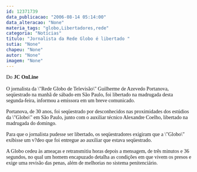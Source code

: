 ```yaml
---
id: 12371739
data_publicacao: "2006-08-14 05:14:00"
data_alteracao: "None"
materia_tags: "globo,Libertadores,rede"
categoria: "Notícias"
titulo: "Jornalista da Rede Globo é libertado "
sutia: "None"
chapeu: "None"
autor: "None"
imagem: "None"
---
```

<p><P><FONT face=Verdana>Do <STRONG>JC OnLine</STRONG><BR></FONT><FONT face=Verdana><BR>O jornalista da \"Rede Globo de Televisão\" Guilherme de Azevedo Portanova, seqüestrado na manhã de sábado em São Paulo, foi libertado na madrugada desta segunda-feira, informou a emissora em um breve comunicado.</FONT></P></p>
<p><P><FONT face=Verdana>Portanova, de 30 anos, foi seqüestrado por desconhecidos nas proximidades dos estúdios da \"Globo\" em São Paulo, junto com o auxiliar técnico Alexandre Coelho, libertado na madrugada do domingo.</FONT></P></p>
<p><P><FONT face=Verdana>Para que o jornalista pudesse ser libertado, os seqüestradores exigiram que a \"Globo\" exibisse um v?deo que foi entregue ao auxiliar que estava seqüestrado.</FONT></P></p>
<p><P><FONT face=Verdana>A Globo cedeu às ameaças e retransmitiu horas depois a mensagem, de três minutos e 36 segundos, no qual um homem encapuzado detalha as condições em que vivem os presos e exige uma revisão das penas, além de melhorias no sistema penitenciário. </FONT></P></p>
<p><P>&nbsp;</P> </p>
